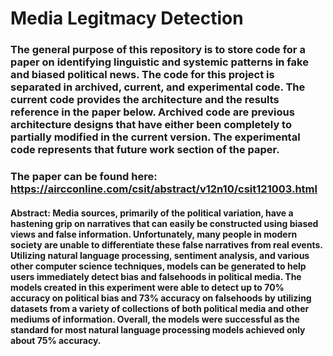 # Media Legitmacy Detection
### The general purpose of this repository is to store code for a paper on identifying linguistic and systemic patterns in fake and biased political news. The code for this project is separated in archived, current, and experimental code. The current code provides the architecture and the results reference in the paper below. Archived code are previous architecture designs that have either been completely to partially modified in the current version. The experimental code represents that future work section of the paper.
### The paper can be found here: https://aircconline.com/csit/abstract/v12n10/csit121003.html
#### Abstract: Media sources, primarily of the political variation, have a hastening grip on narratives that can easily be constructed using biased views and false information. Unfortunately, many people in modern society are unable to differentiate these false narratives from real events. Utilizing natural language processing, sentiment analysis, and various other computer science techniques, models can be generated to help users immediately detect bias and falsehoods in political media. The models created in this experiment were able to detect up to 70% accuracy on political bias and 73% accuracy on falsehoods by utilizing datasets from a variety of collections of both political media and other mediums of information. Overall, the models were successful as the standard for most natural language processing models achieved only about 75% accuracy.

